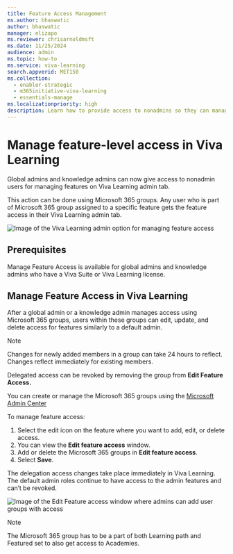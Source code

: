 ```yaml
---
title: Feature Access Management
ms.author: bhaswatic
author: bhaswatic
manager: elizapo
ms.reviewer: chrisarnoldmsft
ms.date: 11/25/2024
audience: admin
ms.topic: how-to
ms.service: viva-learning
search.appverid: MET150
ms.collection:
  - enabler-strategic
  - m365initiative-viva-learning
  - essentials-manage
ms.localizationpriority: high
description: Learn how to provide access to nonadmins so they can manage features in Viva Learning.
---
```


# Manage feature-level access in Viva Learning


Global admins and knowledge admins can now give access to nonadmin users for managing features on Viva Learning admin tab.

This action can be done using Microsoft 365 groups. Any user who is part of Microsoft 365 group assigned to a specific feature gets the feature access in their Viva Learning admin tab.

![Image of the Viva Learning admin option for managing feature access](../media/learning/feature-access-management-admin.png)

## Prerequisites

Manage Feature Access is available for global admins and knowledge admins who have a Viva Suite or Viva Learning license.

## Manage Feature Access in Viva Learning

After a global admin or a knowledge admin manages access using Microsoft 365 groups, users within these groups can edit, update, and delete access for features similarly to a default admin.

> [!NOTE]
> Changes for newly added members in a group can take 24 hours to reflect. Changes reflect immediately for existing members.

Delegated access can be revoked by removing the group from **Edit Feature Access.**

You can create or manage the Microsoft 365 groups using the [Microsoft Admin Center](/microsoft-365/admin/create-groups/manage-groups)

To manage feature access:

1. Select the edit icon on the feature where you want to add, edit, or delete access.
2. You can view the **Edit feature access** window.
3. Add or delete the Microsoft 365 groups in **Edit feature access**.
4. Select **Save**.

The delegation access changes take place immediately in Viva Learning. The default admin roles continue to have access to the admin features and can’t be revoked.

![Image of the Edit Feature access window where admins can add user groups with access](../media/learning/feature-access-management-edit-feature.png)


> [!NOTE]
> The Microsoft 365 group has to be a part of both Learning path and Featured set to also get access to Academies.
